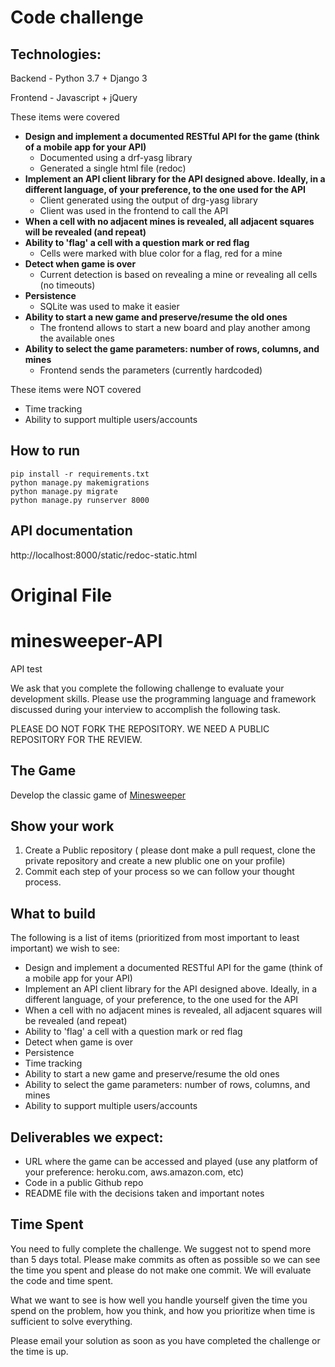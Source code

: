 # Code challenge

## Technologies:
Backend - Python 3.7 + Django 3

Frontend - Javascript + jQuery

These items were covered
* **Design and implement  a documented RESTful API for the game (think of a mobile app for your API)**
  - Documented using a drf-yasg library
  - Generated a single html file (redoc)
* **Implement an API client library for the API designed above. Ideally, in a different language, of your preference, to the one used for the API**
  - Client generated using the output of drg-yasg library
  - Client was used in the frontend to call the API
* **When a cell with no adjacent mines is revealed, all adjacent squares will be revealed (and repeat)**
* **Ability to 'flag' a cell with a question mark or red flag**
  - Cells were marked with blue color for a flag, red for a mine
* **Detect when game is over**
  - Current detection is based on revealing a mine or revealing all cells (no timeouts)
* **Persistence**
  - SQLite was used to make it easier
* **Ability to start a new game and preserve/resume the old ones**
  - The frontend allows to start a new board and play another among the available ones
* **Ability to select the game parameters: number of rows, columns, and mines**
  - Frontend sends the parameters (currently hardcoded)

These items were NOT covered
* Time tracking
* Ability to support multiple users/accounts

## How to run
```
pip install -r requirements.txt 
python manage.py makemigrations
python manage.py migrate
python manage.py runserver 8000
```


## API documentation
http://localhost:8000/static/redoc-static.html




# Original File

# minesweeper-API
API test

We ask that you complete the following challenge to evaluate your development skills. Please use the programming language and framework discussed during your interview to accomplish the following task.

PLEASE DO NOT FORK THE REPOSITORY. WE NEED A PUBLIC REPOSITORY FOR THE REVIEW. 

## The Game
Develop the classic game of [Minesweeper](https://en.wikipedia.org/wiki/Minesweeper_(video_game))

## Show your work

1.  Create a Public repository ( please dont make a pull request, clone the private repository and create a new plublic one on your profile)
2.  Commit each step of your process so we can follow your thought process.

## What to build
The following is a list of items (prioritized from most important to least important) we wish to see:
* Design and implement  a documented RESTful API for the game (think of a mobile app for your API)
* Implement an API client library for the API designed above. Ideally, in a different language, of your preference, to the one used for the API
* When a cell with no adjacent mines is revealed, all adjacent squares will be revealed (and repeat)
* Ability to 'flag' a cell with a question mark or red flag
* Detect when game is over
* Persistence
* Time tracking
* Ability to start a new game and preserve/resume the old ones
* Ability to select the game parameters: number of rows, columns, and mines
* Ability to support multiple users/accounts
 
## Deliverables we expect:
* URL where the game can be accessed and played (use any platform of your preference: heroku.com, aws.amazon.com, etc)
* Code in a public Github repo
* README file with the decisions taken and important notes

## Time Spent
You need to fully complete the challenge. We suggest not to spend more than 5 days total.  Please make commits as often as possible so we can see the time you spent and please do not make one commit.  We will evaluate the code and time spent.
 
What we want to see is how well you handle yourself given the time you spend on the problem, how you think, and how you prioritize when time is sufficient to solve everything.

Please email your solution as soon as you have completed the challenge or the time is up.
